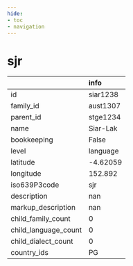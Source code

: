 ```yaml
---
hide:
- toc
- navigation
---
```

# sjr
|                      | info     |
|:---------------------|:---------|
| id                   | siar1238 |
| family_id            | aust1307 |
| parent_id            | stge1234 |
| name                 | Siar-Lak |
| bookkeeping          | False    |
| level                | language |
| latitude             | -4.62059 |
| longitude            | 152.892  |
| iso639P3code         | sjr      |
| description          | nan      |
| markup_description   | nan      |
| child_family_count   | 0        |
| child_language_count | 0        |
| child_dialect_count  | 0        |
| country_ids          | PG       |